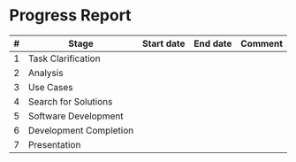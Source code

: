 # Progress Report

| #       | Stage              | Start date | End date | Comment |
|---------| ------------------ | ---------- | -------- | ------- |
| 1       | Task Clarification |            |          |         |
|  2 | Analysis           |            |          |         |
|  3 | Use Cases          |            |          |         |
|  4 | Search for Solutions |          |          |         |
|  5 | Software Development |         |          |         |
|  6 | Development Completion |       |          |         |
|  7 | Presentation       |            |          |         |